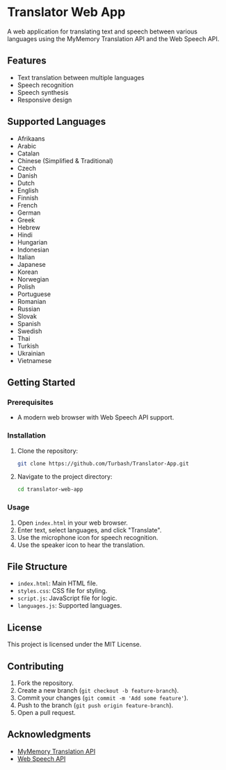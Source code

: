 # Translator Web App

A web application for translating text and speech between various languages using the MyMemory Translation API and the Web Speech API.

## Features

- Text translation between multiple languages
- Speech recognition
- Speech synthesis
- Responsive design

## Supported Languages

- Afrikaans
- Arabic
- Catalan
- Chinese (Simplified & Traditional)
- Czech
- Danish
- Dutch
- English
- Finnish
- French
- German
- Greek
- Hebrew
- Hindi
- Hungarian
- Indonesian
- Italian
- Japanese
- Korean
- Norwegian
- Polish
- Portuguese
- Romanian
- Russian
- Slovak
- Spanish
- Swedish
- Thai
- Turkish
- Ukrainian
- Vietnamese

## Getting Started

### Prerequisites

- A modern web browser with Web Speech API support.

### Installation

1. Clone the repository:
   ```bash
   git clone https://github.com/Turbash/Translator-App.git
   ```
2. Navigate to the project directory:
   ```bash
   cd translator-web-app
   ```

### Usage

1. Open `index.html` in your web browser.
2. Enter text, select languages, and click "Translate".
3. Use the microphone icon for speech recognition.
4. Use the speaker icon to hear the translation.

## File Structure

- `index.html`: Main HTML file.
- `styles.css`: CSS file for styling.
- `script.js`: JavaScript file for logic.
- `languages.js`: Supported languages.

## License

This project is licensed under the MIT License.

## Contributing

1. Fork the repository.
2. Create a new branch (`git checkout -b feature-branch`).
3. Commit your changes (`git commit -m 'Add some feature'`).
4. Push to the branch (`git push origin feature-branch`).
5. Open a pull request.

## Acknowledgments

- [MyMemory Translation API](https://mymemory.translated.net/doc/spec.php)
- [Web Speech API](https://developer.mozilla.org/en-US/docs/Web/API/Web_Speech_API)

